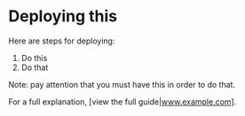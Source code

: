 # Deploying this

Here are steps for deploying:
1. Do this
2. Do that

Note: pay attention that you must have this in order to do that.

For a full explanation, [view the full guide|www.example.com].

